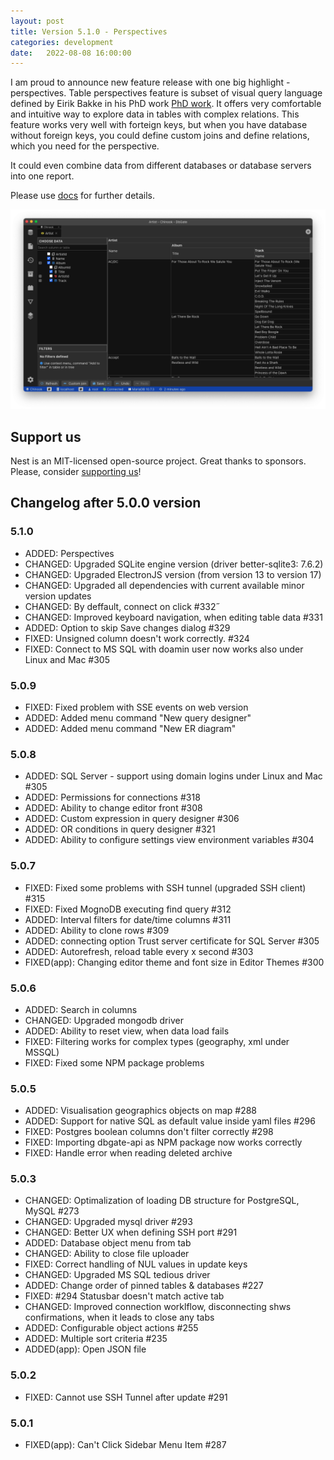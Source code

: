 ```yaml
---
layout: post
title: Version 5.1.0 - Perspectives
categories: development
date:   2022-08-08 16:00:00
---
```


I am proud to announce new feature release with one big highlight - perspectives. Table perspectives feature is subset of visual query language defined by Eirik Bakke in his PhD work [PhD work](https://people.csail.mit.edu/ebakke/sieuferd/). It offers very comfortable and intuitive way to explore data in tables with complex relations. This feature works very well with forteign keys, but when you have database without foreign keys, you could define custom joins and define relations, which you need for the perspective.

It could even combine data from different databases or database servers into one report.

Please use [docs](https://dbgate.org/docs/perspectives.html) for further details.

<img src='/assets/screenshots/perspective1.png' />

## Support us
Nest is an MIT-licensed open-source project. Great thanks to sponsors. Please, consider [supporting us](https://github.com/sponsors/dbgate)!

## Changelog after 5.0.0 version
### 5.1.0
- ADDED: Perspectives
- CHANGED: Upgraded SQLite engine version (driver better-sqlite3: 7.6.2)
- CHANGED: Upgraded ElectronJS version (from version 13 to version 17)
- CHANGED: Upgraded all dependencies with current available minor version updates
- CHANGED: By deffault, connect on click #332˝
- CHANGED: Improved keyboard navigation, when editing table data #331
- ADDED:  Option to skip Save changes dialog #329
- FIXED: Unsigned column doesn't work correctly. #324
- FIXED: Connect to MS SQL with doamin user now works also under Linux and Mac #305

### 5.0.9
- FIXED: Fixed problem with SSE events on web version
- ADDED: Added menu command "New query designer"
- ADDED: Added menu command "New ER diagram"

### 5.0.8
- ADDED: SQL Server - support using domain logins under Linux and Mac #305
- ADDED: Permissions for connections #318
- ADDED: Ability to change editor front #308
- ADDED: Custom expression in query designer #306
- ADDED: OR conditions in query designer #321
- ADDED: Ability to configure settings view environment variables #304
 
### 5.0.7
- FIXED: Fixed some problems with SSH tunnel (upgraded SSH client) #315
- FIXED: Fixed MognoDB executing find query #312
- ADDED: Interval filters for date/time columns #311
- ADDED: Ability to clone rows #309
- ADDED: connecting option Trust server certificate for SQL Server #305
- ADDED: Autorefresh, reload table every x second #303
- FIXED(app): Changing editor theme and font size in Editor Themes #300
 
### 5.0.6
- ADDED: Search in columns
- CHANGED: Upgraded mongodb driver
- ADDED: Ability to reset view, when data load fails
- FIXED: Filtering works for complex types (geography, xml under MSSQL)
- FIXED: Fixed some NPM package problems

### 5.0.5
- ADDED: Visualisation geographics objects on map #288
- ADDED: Support for native SQL as default value inside yaml files #296
- FIXED: Postgres boolean columns don't filter correctly #298
- FIXED: Importing dbgate-api as NPM package now works correctly
- FIXED: Handle error when reading deleted archive

### 5.0.3
- CHANGED: Optimalization of loading DB structure for PostgreSQL, MySQL #273
- CHANGED: Upgraded mysql driver #293
- CHANGED: Better UX when defining SSH port #291
- ADDED: Database object menu from tab 
- CHANGED: Ability to close file uploader
- FIXED: Correct handling of NUL values in update keys
- CHANGED: Upgraded MS SQL tedious driver
- ADDED: Change order of pinned tables & databases #227
- FIXED: #294 Statusbar doesn't match active tab
- CHANGED: Improved connection worklflow, disconnecting shws confirmations, when it leads to close any tabs
- ADDED: Configurable object actions #255
- ADDED: Multiple sort criteria #235
- ADDED(app): Open JSON file
### 5.0.2
- FIXED: Cannot use SSH Tunnel after update #291

### 5.0.1
- FIXED(app): Can't Click Sidebar Menu Item #287
